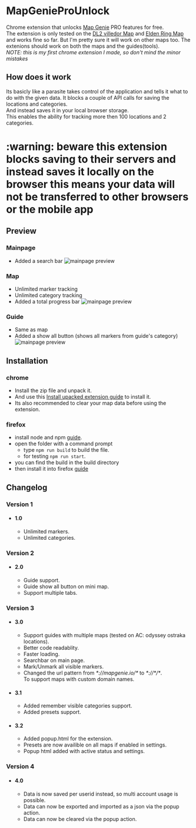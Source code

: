 # MapGenieProUnlock
Chrome extension that unlocks [Map Genie](https://mapgenie.io/) PRO features for free.<br>
The extension is only tested on the [DL2 villedor Map](https://mapgenie.io/dying-light-2/maps/villedor) and [Elden Ring Map](https://mapgenie.io/elden-ring)
and works fine so far. But I'm pretty sure it will work on other maps too.
The extenions should work on both the maps and the guides(tools).<br>
*NOTE: this is my first chrome extension I made, so don't mind the minor mistakes*

## How does it work
   Its basicly like a parasite takes control of the application and tells it what to do with the given data.
   It blocks a couple of API calls for saving the locations and categories.<br>
   And instead saves it in your local browser storage.<br>
   This enables the ability for tracking more then 100 locations and 2 categories.
   
 <h1>:warning: 
beware this extension blocks saving to their servers and instead saves it locally on the browser this means your data will not be transferred to other browsers or the mobile app</h1>
   
 ## Preview
   ### Mainpage
   * Added a search bar
   ![mainpage preview](../assets/previews/mg_mainpage.png?raw=true)
   
   ### Map
   * Unlimited marker tracking
   * Unlimited category tracking
   * Added a total progress bar
   ![mainpage preview](../assets//previews/mg_map.png?raw=true)
   
   ### Guide
   * Same as map
   * Added a show all button (shows all markers from guide's category)
   ![mainpage preview](../assets//previews/mg_guide.png?raw=true)

## Installation
### chrome
 * Install the zip file and unpack it.
 * And use this [Install upacked extension guide](https://webkul.com/blog/how-to-install-the-unpacked-extension-in-chrome/) to install it.
 * Its also recommended to clear your map data before using the extension.

### firefox
 * install node and npm [guide](https://phoenixnap.com/kb/install-node-js-npm-on-windows).
 * open the folder with a command prompt
    * type `npm run build` to build the file.
    * for testing `npm run start`.
 * you can find the build in the build directory
 * then install it into firefox [guide](https://developer.mozilla.org/en-US/docs/Mozilla/Add-ons/WebExtensions/Your_first_WebExtension)

## Changelog
   ### Version 1
   * #### 1.0
      * Unlimited markers.
      * Unlimited categories.

   ### Version 2
   * #### 2.0
      * Guide support.
      * Guide show all button on mini map.
      * Support multiple tabs.

   ### Version 3
   * #### 3.0
      * Support guides with multiple maps (tested on AC: odyssey ostraka locations).
      * Better code readablity.
      * Faster loading.
      * Searchbar on main page.
      * Mark/Unmark all visible markers.
      * Changed the url pattern from _\*://mapgenie.io/\*_ to _*\://\*/\*_.<br>To support maps with custom domain names.
   * #### 3.1
      * Added remember visible categories support.
      * Added presets support.
   * #### 3.2
      * Added popup.html for the extension.
      * Presets are now availible on all maps if enabled in settings.
      * Popup html added with active status and settings.

   ### Version 4
   * #### 4.0
      * Data is now saved per userid instead, so multi account usage is possible.
      * Data can now be exported and imported as a json via the popup action.
      * Data can now be cleared via the popup action.
